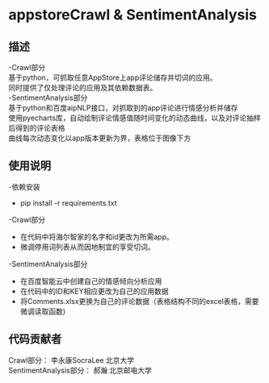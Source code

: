 # appstoreCrawl & SentimentAnalysis  
## 描述
-Crawl部分  
基于python，可抓取任意AppStore上app评论储存并切词的应用。  
同时提供了仅处理评论的应用及其依赖数据表。  
-SentimentAnalysis部分  
基于python和百度aipNLP接口，对抓取到的app评论进行情感分析并储存  
使用pyecharts库，自动绘制评论情感值随时间变化的动态曲线，以及对评论抽样后得到的评论表格  
曲线每次动态变化以app版本更新为界，表格位于图像下方  
  
## 使用说明  
-依赖安装  
* pip install -r requirements.txt  
  
-Crawl部分  
* 在代码中将海尔智家的名字和id更改为所需app。  
* 微调停用词列表从而因地制宜的享受切词。  
  
-SentimentAnalysis部分  
* 在百度智能云中创建自己的情感倾向分析应用  
* 在代码中的ID和KEY相应更改为自己的应用数据  
* 将Comments.xlsx更换为自己的评论数据（表格结构不同的excel表格，需要微调读取函数)  
  
## 代码贡献者  
Crawl部分：             李永康SocraLee   北京大学  
SentimentAnalysis部分： 郝瀚             北京邮电大学
